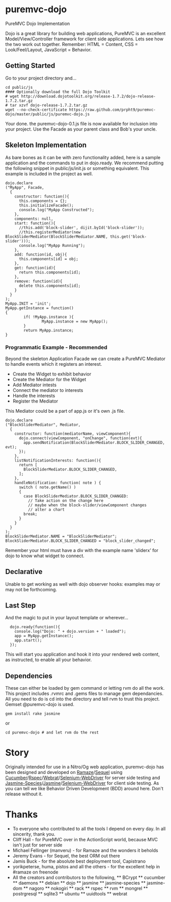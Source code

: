 puremvc-dojo
============

PureMVC Dojo Implementation

Dojo is a great library for building web applications, PureMVC is an excellent Model/View/Controller framework for client side applications. Lets see how the two work out together.  Remember: HTML = Content, CSS = Look/Feel/Layout, JavaScript = Behavior.

Getting Started
---------------

Go to your project directory and...

```````````````````````````````````````````````````
cd public/js
#### Optionally download the full Dojo Toolkit
# wget http://download.dojotoolkit.org/release-1.7.2/dojo-release-1.7.2.tar.gz
# tar xzvf dojo-release-1.7.2.tar.gz
wget --no-check-certificate https://raw.github.com/prpht9/puremvc-dojo/master/public/js/puremvc-dojo.js
```````````````````````````````````````````````````

Your done. the puremvc-dojo-0.1.js file is now available for inclusion into your project. Use the Facade as your parent class and Bob's your uncle.

Skeleton Implementation 
-----------------------

As bare bones as it can be with zero functionality added, here is a sample application and the commands to put in dojo.ready. We recommend putting the following snippet in public/js/init.js or something equivalent. This example is included in the project as well.

```````````````````````````````````````````````````
dojo.declare
("MyApp", Facade,
  {
    constructor: function(){
      this.components = {};
      this.initializeFacade();
      console.log("MyApp Constructed");
    },
    components: null,
    start: function(){
      //this.add('block-slider', dijit.byId('block-slider'));
      //this.registerMediator(new BlockSliderMediator(BlockSliderMediator.NAME, this.get('block-slider')));
      console.log("MyApp Running");
    },
    add: function(id, obj){
      this.components[id] = obj;
    },
    get: function(id){
      return this.components[id];
    },
    remove: function(id){
      delete this.components[id];
    }
  }
);
MyApp.INIT = 'init';
MyApp.getInstance = function()
{
        if( !MyApp.instance ){
                MyApp.instance = new MyApp();
        }
        return MyApp.instance;
}
```````````````````````````````````````````````````

### Programmatic Example - Recommended

Beyond the skeleton Application Facade we can create a PureMVC Mediator to handle events which it registers an interest.

* Create the Widget to exhibit behavior
* Create the Mediator for the Widget
* Add Mediator intests
* Connect the mediator to interests
* Handle the interests
* Register the Mediator

This Mediator could be a part of app.js or it's own .js file.

```````````````````````````````````````````````````
dojo.declare
("BlockSliderMediator", Mediator,
  {
    constructor: function(mediatorName, viewComponent){
      dojo.connect(viewComponent, "onChange", function(evt){
        app.sendNotification(BlockSliderMediator.BLOCK_SLIDER_CHANGED, evt);
      });
    },
    listNotificationInterests: function(){
      return [
        BlockSliderMediator.BLOCK_SLIDER_CHANGED,
      ];
    },
    handleNotification: function( note ) {
      switch ( note.getName() )
      {
        case BlockSliderMediator.BLOCK_SLIDER_CHANGED:
          // Take action on the change here
          // maybe when the block-slider/viewComponent changes
          // alter a chart
        break;
      }
    } 
  } 
);
BlockSliderMediator.NAME = "BlockSliderMediator";
BlockSliderMediator.BLOCK_SLIDER_CHANGED = "block_slider_changed";
```````````````````````````````````````````````````

Remember your html must have a div with the example name 'sliderx' for dojo to know what widget to connect. 

Declarative
-----------

Unable to get working as well with dojo observer hooks: examples may or may not be forthcoming.

Last Step
---------

And the magic to put in your layout template or wherever...

```````````````````````````````````````````````````
  dojo.ready(function(){
    console.log("Dojo: " + dojo.version + " loaded");
    app = MyApp.getInstance();
    app.start();
  });
```````````````````````````````````````````````````

This will start you application and hook it into your rendered web content, as instructed, to enable all your behavior.

Dependencies
------------

These can either be loaded by gem command or letting rvm do all the work. This project includes .rvmrc and .gems files to manage gem dependancies. All you need to do is cd into the directory and tell rvm to trust this project. Gemset @puremvc-dojo is used.

```````````````````````````````````````````````````
gem install rake jasmine
```````````````````````````````````````````````````

or

```````````````````````````````````````````````````
cd puremvc-dojo # and let rvm do the rest
```````````````````````````````````````````````````

Story
=====

Originally intended for use in a Nitro/Og web application, puremvc-dojo has been designed and developed on [Ramaze](http://ramaze.net/)/[Sequel](http://sequel.rubyforge.org/) using [Cucumber](http://cukes.info/)/[Rspec](http://rspec.info/)/[Webrat](https://github.com/brynary/webrat)/[Selenium-WebDriver](http://seleniumhq.org/docs/03_webdriver.html) for server side testing and [Jasmine-Species](http://rudylattae.github.com/jasmine-species/)/[Jasmine](http://pivotal.github.com/jasmine/)/[Selenium-WebDriver](http://seleniumhq.org/docs/03_webdriver.html) for client side testing. As you can tell we like Behavior Driven Development (BDD) around here. Don't release without it.

Thanks
======

* To everyone who contributed to all the tools I depend on every day. In all sincerity, thank you.
* Cliff Hall - for PureMVC over in the ActionScript world, because MVC isn't just for server side
* Michael Fellinger (manveru) - for Ramaze and the wonders it beholds
* Jeremy Evans - for Sequel, the best ORM out there
* Jamis Buck - for the absolute best deployment tool, Capistrano
* yorikpeterse, huma, pistos and all the others - for the excellent help in #ramaze on freenode
* All the creators and contributors to the following,
** BCrypt
** cucumber
** daemons
** debian
** dojo
** jasmine
** jasmine-species
** jasmine-dom
** nagoro
** nokogiri
** rack
** rspec
** rvm
** mongrel
** postrgresql
** sqlite3
** ubuntu
** uuidtools
** webrat
